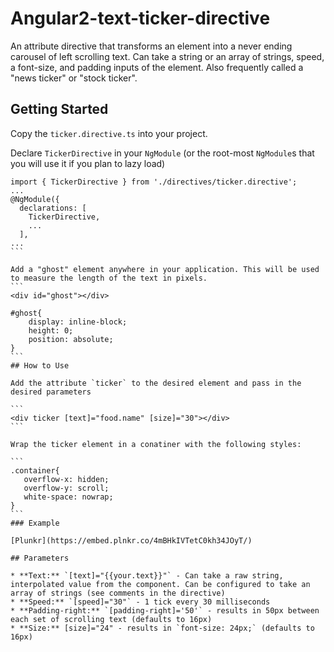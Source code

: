 # Angular2-text-ticker-directive
An attribute directive that transforms an element into a never ending carousel of left scrolling text. Can take a string or an array of strings, speed, a font-size, and padding inputs of the element. Also frequently  called a "news ticker" or "stock ticker".

## Getting Started

Copy the `ticker.directive.ts` into your project.

Declare `TickerDirective` in your  `NgModule` (or the root-most `NgModule`s that you will use it if you plan to lazy load)
````
import { TickerDirective } from './directives/ticker.directive';
...
@NgModule({
  declarations: [
    TickerDirective,
    ...
  ],
...
```

Add a "ghost" element anywhere in your application. This will be used to measure the length of the text in pixels.
```
<div id="ghost"></div>

#ghost{
    display: inline-block;
    height: 0;
    position: absolute;
}
```
## How to Use

Add the attribute `ticker` to the desired element and pass in the desired parameters

```
<div ticker [text]="food.name" [size]="30"></div>
```

Wrap the ticker element in a conatiner with the following styles:

```
.container{
   overflow-x: hidden;
   overflow-y: scroll;
   white-space: nowrap;
}
```
### Example

[Plunkr](https://embed.plnkr.co/4mBHkIVTetC0kh34JOyT/)

## Parameters

* **Text:** `[text]="{{your.text}}"` - Can take a raw string, interpolated value from the component. Can be configured to take an array of strings (see comments in the directive)
* **Speed:** `[speed]="30"` - 1 tick every 30 milliseconds
* **Padding-right:** `[padding-right]='50'` - results in 50px between each set of scrolling text (defaults to 16px)
* **Size:** [size]="24" - results in `font-size: 24px;` (defaults to 16px)

